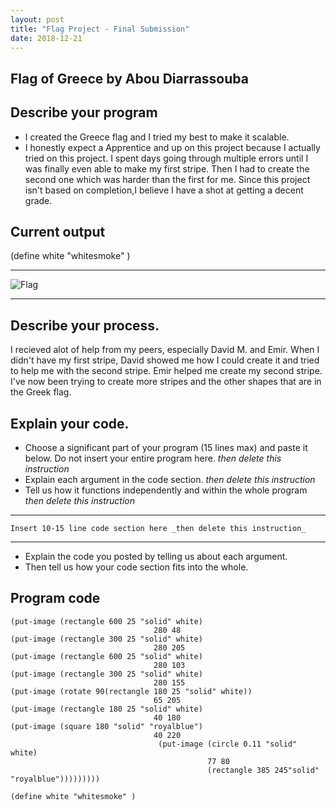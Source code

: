 ```yaml
---
layout: post
title: "Flag Project - Final Submission"
date: 2018-12-21
---
```


## Flag of Greece by Abou Diarrassouba

## Describe your program

-   I created the Greece flag and I tried my best to make it scalable.
- I honestly expect a Apprentice and up on this project because I actually tried on this project. I spent days going through multiple errors until I was finally even able to make my first stripe. Then I had to create the second one which was harder than the first for me. Since this project isn't based on completion,I believe I have a shot at getting a decent grade.



## Current output


(define white "whitesmoke" )


* * *
![Flag](/images/final-flag.png)
* * *

## Describe your process.

I recieved alot of help from my peers, especially David M. and Emir. When I didn't have my first stripe, David showed me how I could create it and tried to help me with the second stripe. Emir helped me create my second stripe. I've now been trying to create more stripes and the other shapes that are in the Greek flag.




## Explain your code.

-   Choose a significant part of your program (15 lines max) and paste it below. Do not insert your entire program here. _then delete this instruction_
-   Explain each argument in the code section. _then delete this instruction_
-   Tell us how it functions independently and within the whole program _then delete this instruction_

* * *

```
Insert 10-15 line code section here _then delete this instruction_
```

* * *

-   Explain the code you posted by telling us about each argument.
-   Then tell us how your code section fits into the whole.
 
<!--- Delete this comment and add your writing -->


## Program code

```
(put-image (rectangle 600 25 "solid" white)
                                280 48
(put-image (rectangle 300 25 "solid" white)
                                280 205
(put-image (rectangle 600 25 "solid" white)
                                280 103
(put-image (rectangle 300 25 "solid" white)
                                280 155
(put-image (rotate 90(rectangle 180 25 "solid" white))
                                65 205  
(put-image (rectangle 180 25 "solid" white)
                                40 180
(put-image (square 180 "solid" "royalblue")
                                40 220
                                 (put-image (circle 0.11 "solid" white)
                                            77 80 
                                            (rectangle 385 245"solid" "royalblue")))))))))

(define white "whitesmoke" )

```
